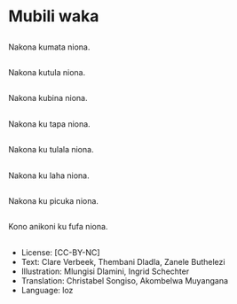 # Mubili waka

##
Nakona kumata niona.

##
Nakona kutula niona.

##
Nakona kubina niona.

##
Nakona ku tapa niona.

##
Nakona ku tulala niona.

##
Nakona ku laha niona.

##
Nakona ku picuka niona.

##
Kono anikoni ku fufa niona.

##
* License: [CC-BY-NC]
* Text: Clare Verbeek, Thembani Dladla, Zanele Buthelezi
* Illustration: Mlungisi Dlamini, Ingrid Schechter
* Translation: Christabel Songiso, Akombelwa Muyangana
* Language: loz
